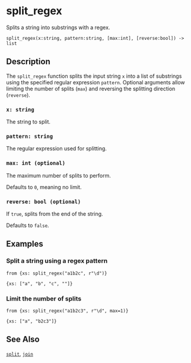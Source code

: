 # split_regex

Splits a string into substrings with a regex.

```tql
split_regex(x:string, pattern:string, [max:int], [reverse:bool]) -> list
```

## Description

The `split_regex` function splits the input string `x` into a list of
substrings using the specified regular expression `pattern`. Optional
arguments allow limiting the number of splits (`max`) and reversing the
splitting direction (`reverse`).

### `x: string`

The string to split.

### `pattern: string`

The regular expression used for splitting.

### `max: int (optional)`

The maximum number of splits to perform.

Defaults to `0`, meaning no limit.

### `reverse: bool (optional)`

If `true`, splits from the end of the string.

Defaults to `false`.

## Examples

### Split a string using a regex pattern

```tql
from {xs: split_regex("a1b2c", r"\d")}
```

```tql
{xs: ["a", "b", "c", ""]}
```

### Limit the number of splits

```tql
from {xs: split_regex("a1b2c3", r"\d", max=1)}
```

```tql
{xs: ["a", "b2c3"]}
```

## See Also

[`split`](split.md), [`join`](join.md)
